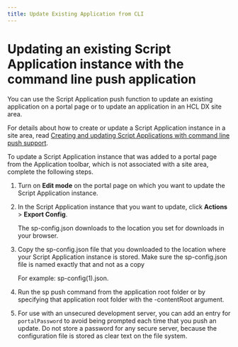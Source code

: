 ```yaml
---
title: Update Existing Application from CLI
---
```


# Updating an existing Script Application instance with the command line push application

You can use the Script Application push function to update an existing application on a portal page or to update an application in an HCL DX site area.

For details about how to create or update a Script Application instance in a site area, read [Creating and updating Script Applications with command line push support](https://help.hcltechsw.com/digital-experience/9.5/script-portlet/cmd_line_push_cmd.html).

To update a Script Application instance that was added to a portal page from the Application toolbar, which is not associated with a site area, complete the following steps.

1.  Turn on **Edit mode** on the portal page on which you want to update the Script Application instance.

2.  In the Script Application instance that you want to update, click **Actions** \> **Export Config**.

    The sp-config.json downloads to the location you set for downloads in your browser.

3.  Copy the sp-config.json file that you downloaded to the location where your Script Application instance is stored. Make sure the sp-config.json file is named exactly that and not as a copy

    For example: sp-config\(1\).json.

4.  Run the sp push command from the application root folder or by specifying that application root folder with the -contentRoot argument.

5.  For use with an unsecured development server, you can add an entry for `portalPassword` to avoid being prompted each time that you push an update. Do not store a password for any secure server, because the configuration file is stored as clear text on the file system.



